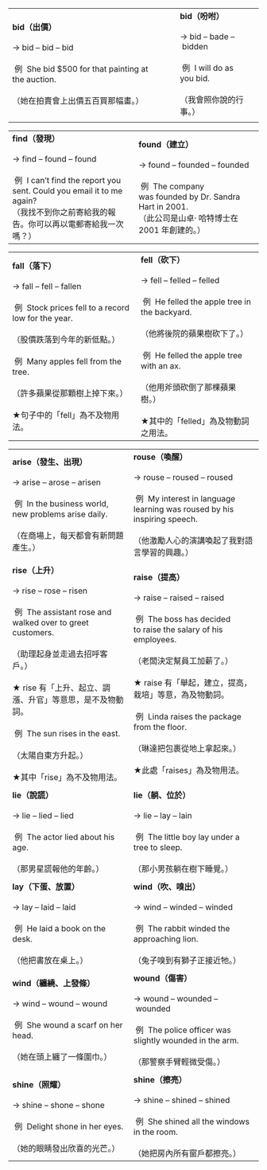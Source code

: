 |                                                                                                                         |                                                                                              |
| ----------------------------------------------------------------------------------------------------------------------- | -------------------------------------------------------------------------------------------- |
| **bid（出價）**<br><br>→ bid – bid – bid<br><br> 例  She bid $500 for that painting at the auction.<br><br>（她在拍賣會上出價五百買那幅畫。） | **bid（吩咐）**<br><br>→ bid – bade – bidden<br><br> 例  I will do as you bid.<br><br>（我會照你說的行事。） |
|                                                                                                                         |                                                                                              |

|                                                                                                                                                             |                                                                                                                                                 |
| ----------------------------------------------------------------------------------------------------------------------------------------------------------- | ----------------------------------------------------------------------------------------------------------------------------------------------- |
| **find（發現）**<br><br>→ find – found – found<br><br> 例  I can’t find the report you sent. Could you email it to me again?  <br>（我找不到你之前寄給我的報告。你可以再以電郵寄給我一次嗎？） | **found（建立）**<br><br>→ found – founded – founded<br><br> 例  The company was founded by Dr. Sandra Hart in 2001.  <br>（此公司是山卓‧ 哈特博士在 2001 年創建的。） |

|                                                                                                                                                                                                                         |                                                                                                                                                                                                                             |
| ----------------------------------------------------------------------------------------------------------------------------------------------------------------------------------------------------------------------- | --------------------------------------------------------------------------------------------------------------------------------------------------------------------------------------------------------------------------- |
| **fall（落下）**<br><br>→ fall – fell – fallen<br><br> 例  Stock prices fell to a record low for the year.<br><br>（股價跌落到今年的新低點。）<br><br> 例  Many apples fell from the tree.<br><br>（許多蘋果從那顆樹上掉下來。）<br><br>★句子中的「fell」為不及物用法。 | **fell（砍下）**<br><br>→ fell – felled – felled<br><br> 例  He felled the apple tree in the backyard.<br><br>（他將後院的蘋果樹砍下了。）<br><br> 例  He felled the apple tree with an ax.<br><br>（他用斧頭砍倒了那棵蘋果樹。）<br><br>★其中的「felled」為及物動詞之用法。 |

|                                                                                                                                                                                                                                                            |                                                                                                                                                                                                                                                                                     |
| ---------------------------------------------------------------------------------------------------------------------------------------------------------------------------------------------------------------------------------------------------------- | ----------------------------------------------------------------------------------------------------------------------------------------------------------------------------------------------------------------------------------------------------------------------------------- |
| **arise（發生、出現）**<br><br>→ arise – arose – arisen<br><br> 例  In the business world, new problems arise daily.<br><br>（在商場上，每天都會有新問題產生。）                                                                                                                     | **rouse（喚醒）**<br><br>→ rouse – roused – roused<br><br> 例  My interest in language learning was roused by his inspiring speech.<br><br>（他激勵人心的演講喚起了我對語言學習的興趣。）                                                                                                                       |
|                                                                                                                                                                                                                                                            |                                                                                                                                                                                                                                                                                     |
| **rise（上升）**<br><br>→ rise – rose – risen<br><br> 例  The assistant rose and walked over to greet customers.<br><br>（助理起身並走過去招呼客戶。）<br><br>★ rise 有「上升、起立、調漲、升官」等意思，是不及物動詞。<br><br> 例  The sun rises in the east.<br><br>（太陽自東方升起。）<br><br>★其中「rise」為不及物用法。 | **raise（提高）**<br><br>→ raise – raised – raised<br><br> 例  The boss has decided to raise the salary of his employees.<br><br>（老闆決定幫員工加薪了。）<br><br>★ raise 有「舉起，建立，提高，栽培」等意，為及物動詞。<br><br> 例  Linda raises the package from the floor.<br><br>（琳達把包裹從地上拿起來。）<br><br>★此處「raises」為及物用法。 |
|                                                                                                                                                                                                                                                            |                                                                                                                                                                                                                                                                                     |
| **lie（說謊）**<br><br>→ lie – lied – lied<br><br> 例  The actor lied about his age.<br><br>（那男星謊報他的年齡。）                                                                                                                                                        | **lie（躺、位於）**<br><br>→ lie – lay – lain<br><br> 例  The little boy lay under a tree to sleep.<br><br>（那小男孩躺在樹下睡覺。）                                                                                                                                                                   |
|                                                                                                                                                                                                                                                            |                                                                                                                                                                                                                                                                                     |
| **lay（下蛋、放置）**<br><br>→ lay – laid – laid<br><br> 例  He laid a book on the desk.<br><br>（他把書放在桌上。）                                                                                                                                                         | **wind（吹、嗅出）**<br><br>→ wind – winded – winded<br><br> 例  The rabbit winded the approaching lion.<br><br>（兔子嗅到有獅子正接近牠。）                                                                                                                                                             |
|                                                                                                                                                                                                                                                            |                                                                                                                                                                                                                                                                                     |
| **wind（纏繞、上發條）**<br><br>→ wind – wound – wound<br><br> 例  She wound a scarf on her head.<br><br>（她在頭上纏了一條圍巾。）                                                                                                                                              | **wound（傷害）**<br><br>→ wound – wounded – wounded<br><br> 例  The police officer was slightly wounded in the arm.<br><br>（那警察手臂輕微受傷。）                                                                                                                                                 |
|                                                                                                                                                                                                                                                            |                                                                                                                                                                                                                                                                                     |
| **shine（照耀）**<br><br>→ shine – shone – shone<br><br> 例  Delight shone in her eyes.<br><br>（她的眼睛發出欣喜的光芒。）                                                                                                                                                   | **shine（擦亮）**<br><br>→ shine – shined – shined<br><br> 例  She shined all the windows in the room.<br><br>（她把房內所有窗戶都擦亮。）                                                                                                                                                             |
